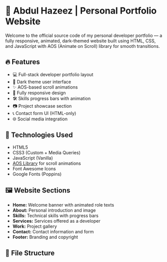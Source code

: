 # 🚀 Abdul Hazeez | Personal Portfolio Website

Welcome to the official source code of my personal developer portfolio — a fully responsive, animated, dark-themed website built using HTML, CSS, and JavaScript with AOS (Animate on Scroll) library for smooth transitions.

## 🔥 Features

- 💻 Full-stack developer portfolio layout
- 🎨 Dark theme user interface
- ✨ AOS-based scroll animations
- 📱 Fully responsive design
- 🛠 Skills progress bars with animation
- 📷 Project showcase section
- 📞 Contact form UI (HTML-only)
- 🌐 Social media integration

## 📌 Technologies Used

- HTML5
- CSS3 (Custom + Media Queries)
- JavaScript (Vanilla)
- [AOS Library](https://michalsnik.github.io/aos/) for scroll animations
- Font Awesome Icons
- Google Fonts (Poppins)

## 🖼 Website Sections

- **Home:** Welcome banner with animated role texts
- **About:** Personal introduction and image
- **Skills:** Technical skills with progress bars
- **Services:** Services offered as a developer
- **Work:** Project gallery
- **Contact:** Contact information and form
- **Footer:** Branding and copyright

## 🧩 File Structure


